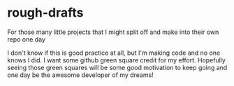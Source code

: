 # rough-drafts
For those many little projects that I might split off and make into their own repo one day

I don't know if this is good practice at all, but I'm making code and no one knows I did. I want some github green square credit for my effort. Hopefully seeing those green squares will be some good motivation to keep going and one day be the awesome developer of my dreams!
